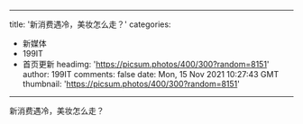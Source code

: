 
---
title: '新消费遇冷，美妆怎么走？'
categories: 
 - 新媒体
 - 199IT
 - 首页更新
headimg: 'https://picsum.photos/400/300?random=8151'
author: 199IT
comments: false
date: Mon, 15 Nov 2021 10:27:43 GMT
thumbnail: 'https://picsum.photos/400/300?random=8151'
---

<div>   
新消费遇冷，美妆怎么走？  
</div>
            